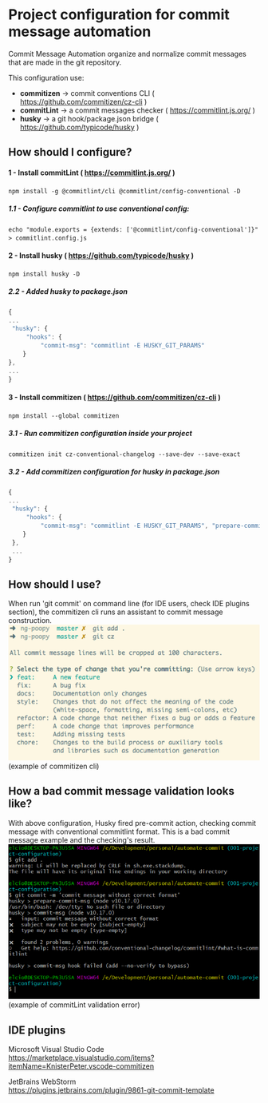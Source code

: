 
# Project configuration for commit message automation  

Commit Message Automation organize and normalize commit messages that are made in the git repository.  

This configuration use:
 - **commitizen** -> commit conventions CLI ( https://github.com/commitizen/cz-cli )  
 - **commitLint** -> a commit messages checker ( https://commitlint.js.org/ )  
 - **husky** -> a git hook/package.json bridge ( https://github.com/typicode/husky )

## How should I configure?  
  
#### 1 - Install commitLint ( https://commitlint.js.org/ )  
`npm install -g @commitlint/cli @commitlint/config-conventional -D`  
  
##### 1.1 - Configure commitlint to use conventional config:  
`echo "module.exports = {extends: ['@commitlint/config-conventional']}" > commitlint.config.js`  
  
#### 2 - Install husky ( https://github.com/typicode/husky )  
`npm install husky -D`  
  
##### 2.2 - Added husky to package.json  
```javascript  
{  
...  
 "husky": { 
	 "hooks": { 
		 "commit-msg": "commitlint -E HUSKY_GIT_PARAMS" 
	} 
},
...  
}  
```  
  
#### 3 - Install commitizen ( https://github.com/commitizen/cz-cli )  
`npm install --global commitizen`  
  
##### 3.1 - Run commitizen configuration inside your project  
`commitizen init cz-conventional-changelog --save-dev --save-exact`  
  
##### 3.2 - Add commitizen configuration for husky in package.json  
```javascript  
{  
...  
 "husky": { 
	 "hooks": { 
		 "commit-msg": "commitlint -E HUSKY_GIT_PARAMS", "prepare-commit-msg": "/dev/tty && git cz --hook || true" 
	} 
 },
 ...  
}  
```  

## How should I use?
When run 'git commit' on command line (for IDE users, check IDE plugins section), the commitizen cli runs an assistant to commit message construction.
![commitizen commits assistant](/md-images/commitizen-add-commit.png)
(example of commitizen cli)

## How a bad commit message validation looks like?
With above configuration, Husky fired pre-commit action, checking commit message with conventional commitlint format. 
This is a bad commit message example and the checking's result.
![rejected commits examples](/md-images/error-automate-commit.png)
(example of commitLint validation error)

## IDE plugins  
Microsoft Visual Studio Code  
https://marketplace.visualstudio.com/items?itemName=KnisterPeter.vscode-commitizen  
  
JetBrains WebStorm  
https://plugins.jetbrains.com/plugin/9861-git-commit-template
